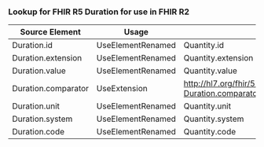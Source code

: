 ### Lookup for FHIR R5 Duration for use in FHIR R2

| Source Element | Usage | Target |
| -------------- | ----- | ------ |
| Duration.id | UseElementRenamed | Quantity.id |
| Duration.extension | UseElementRenamed | Quantity.extension |
| Duration.value | UseElementRenamed | Quantity.value |
| Duration.comparator | UseExtension | http://hl7.org/fhir/5.0/StructureDefinition/extension-Duration.comparator |
| Duration.unit | UseElementRenamed | Quantity.unit |
| Duration.system | UseElementRenamed | Quantity.system |
| Duration.code | UseElementRenamed | Quantity.code |
